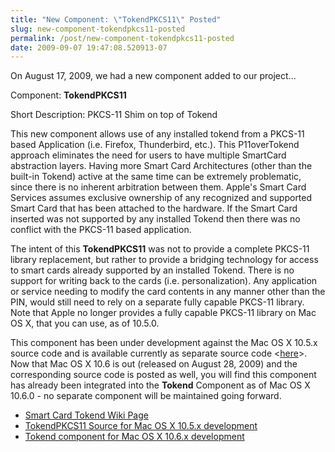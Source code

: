 ```yaml
---
title: "New Component: \"TokendPKCS11\" Posted"
slug: new-component-tokendpkcs11-posted
permalink: /post/new-component-tokendpkcs11-posted
date: 2009-09-07 19:47:08.520913-07
---
```


On August 17, 2009, we had a new component added to our project...

Component: **TokendPKCS11**

Short Description: PKCS-11 Shim on top of Tokend

This new component allows use of any installed tokend from a PKCS-11 based Application (i.e. Firefox, Thunderbird, etc.). This P11overTokend approach eliminates the need for users to have multiple SmartCard abstraction layers. Having more Smart Card Architectures (other than the built-in Tokend) active at the same time can be extremely problematic, since there is no inherent arbitration between them. Apple's Smart Card Services assumes exclusive ownership of any recognized and supported Smart Card that has been attached to the hardware. If the Smart Card inserted was not supported by any installed Tokend then there was no conflict with the PKCS-11 based application.

<!--more-->

The intent of this **TokendPKCS11** was not to provide a complete PKCS-11 library replacement, but rather to provide a bridging technology for access to smart cards already supported by an installed Tokend. There is no support for writing back to the cards (i.e. personalization). Any application or service needing to modify the card contents in any manner other than the PIN, would still need to rely on a separate fully capable PKCS-11 library. Note that Apple no longer provides a fully capable PKCS-11 library on Mac OS X, that you can use, as of 10.5.0.

This component has been under development against the Mac OS X 10.5.x source code and is available currently as separate source code &lt;[here](https://smartcardservices.macosforge.org/trac/browser/branches/tokend/pk11-0009/TokendPKCS11 "TokendPKCS11 - 10.5.x Source")&gt;. Now that Mac OS X 10.6 is out (released on August 28, 2009) and the corresponding source code is posted as well, you will find this component has already been integrated into the **Tokend** Component as of Mac OS X 10.6.0 - no separate component will be maintained going forward.

* [Smart Card Tokend Wiki Page](https://smartcardservices.macosforge.org/trac/wiki/tokend "Smart Card Tokend Wiki Page")
* [TokendPKCS11 Source for Mac OS X 10.5.x development](https://smartcardservices.macosforge.org/trac/browser/branches/tokend/pk11-0009/TokendPKCS11 "TokendPKCS11 Source")
* [Tokend component for Mac OS X 10.6.x development](https://svn.macosforge.org/repository/smartcardservices/releases/Apple/OSX-10.6.0/Tokend-36720/ "Tokend-36720")

